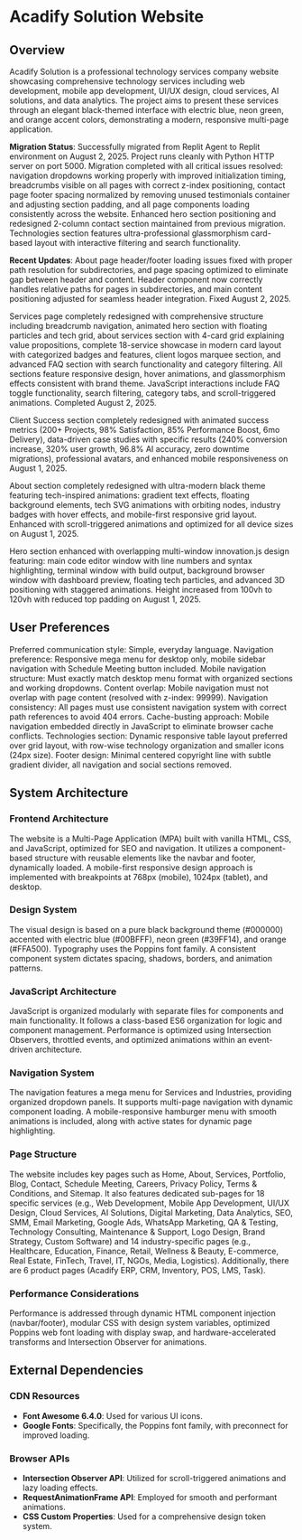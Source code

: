 # Acadify Solution Website

## Overview
Acadify Solution is a professional technology services company website showcasing comprehensive technology services including web development, mobile app development, UI/UX design, cloud services, AI solutions, and data analytics. The project aims to present these services through an elegant black-themed interface with electric blue, neon green, and orange accent colors, demonstrating a modern, responsive multi-page application.

**Migration Status**: Successfully migrated from Replit Agent to Replit environment on August 2, 2025. Project runs cleanly with Python HTTP server on port 5000. Migration completed with all critical issues resolved: navigation dropdowns working properly with improved initialization timing, breadcrumbs visible on all pages with correct z-index positioning, contact page footer spacing normalized by removing unused testimonials container and adjusting section padding, and all page components loading consistently across the website. Enhanced hero section positioning and redesigned 2-column contact section maintained from previous migration. Technologies section features ultra-professional glassmorphism card-based layout with interactive filtering and search functionality.

**Recent Updates**: About page header/footer loading issues fixed with proper path resolution for subdirectories, and page spacing optimized to eliminate gap between header and content. Header component now correctly handles relative paths for pages in subdirectories, and main content positioning adjusted for seamless header integration. Fixed August 2, 2025.

Services page completely redesigned with comprehensive structure including breadcrumb navigation, animated hero section with floating particles and tech grid, about services section with 4-card grid explaining value propositions, complete 18-service showcase in modern card layout with categorized badges and features, client logos marquee section, and advanced FAQ section with search functionality and category filtering. All sections feature responsive design, hover animations, and glassmorphism effects consistent with brand theme. JavaScript interactions include FAQ toggle functionality, search filtering, category tabs, and scroll-triggered animations. Completed August 2, 2025.

Client Success section completely redesigned with animated success metrics (200+ Projects, 98% Satisfaction, 85% Performance Boost, 6mo Delivery), data-driven case studies with specific results (240% conversion increase, 320% user growth, 96.8% AI accuracy, zero downtime migrations), professional avatars, and enhanced mobile responsiveness on August 1, 2025.

About section completely redesigned with ultra-modern black theme featuring tech-inspired animations: gradient text effects, floating background elements, tech SVG animations with orbiting nodes, industry badges with hover effects, and mobile-first responsive grid layout. Enhanced with scroll-triggered animations and optimized for all device sizes on August 1, 2025. 

Hero section enhanced with overlapping multi-window innovation.js design featuring: main code editor window with line numbers and syntax highlighting, terminal window with build output, background browser window with dashboard preview, floating tech particles, and advanced 3D positioning with staggered animations. Height increased from 100vh to 120vh with reduced top padding on August 1, 2025.

## User Preferences
Preferred communication style: Simple, everyday language.
Navigation preference: Responsive mega menu for desktop only, mobile sidebar navigation with Schedule Meeting button included.
Mobile navigation structure: Must exactly match desktop menu format with organized sections and working dropdowns.
Content overlap: Mobile navigation must not overlap with page content (resolved with z-index: 99999).
Navigation consistency: All pages must use consistent navigation system with correct path references to avoid 404 errors.
Cache-busting approach: Mobile navigation embedded directly in JavaScript to eliminate browser cache conflicts.
Technologies section: Dynamic responsive table layout preferred over grid layout, with row-wise technology organization and smaller icons (24px size).
Footer design: Minimal centered copyright line with subtle gradient divider, all navigation and social sections removed.

## System Architecture

### Frontend Architecture
The website is a Multi-Page Application (MPA) built with vanilla HTML, CSS, and JavaScript, optimized for SEO and navigation. It utilizes a component-based structure with reusable elements like the navbar and footer, dynamically loaded. A mobile-first responsive design approach is implemented with breakpoints at 768px (mobile), 1024px (tablet), and desktop.

### Design System
The visual design is based on a pure black background theme (#000000) accented with electric blue (#00BFFF), neon green (#39FF14), and orange (#FFA500). Typography uses the Poppins font family. A consistent component system dictates spacing, shadows, borders, and animation patterns.

### JavaScript Architecture
JavaScript is organized modularly with separate files for components and main functionality. It follows a class-based ES6 organization for logic and component management. Performance is optimized using Intersection Observers, throttled events, and optimized animations within an event-driven architecture.

### Navigation System
The navigation features a mega menu for Services and Industries, providing organized dropdown panels. It supports multi-page navigation with dynamic component loading. A mobile-responsive hamburger menu with smooth animations is included, along with active states for dynamic page highlighting.

### Page Structure
The website includes key pages such as Home, About, Services, Portfolio, Blog, Contact, Schedule Meeting, Careers, Privacy Policy, Terms & Conditions, and Sitemap. It also features dedicated sub-pages for 18 specific services (e.g., Web Development, Mobile App Development, UI/UX Design, Cloud Services, AI Solutions, Digital Marketing, Data Analytics, SEO, SMM, Email Marketing, Google Ads, WhatsApp Marketing, QA & Testing, Technology Consulting, Maintenance & Support, Logo Design, Brand Strategy, Custom Software) and 14 industry-specific pages (e.g., Healthcare, Education, Finance, Retail, Wellness & Beauty, E-commerce, Real Estate, FinTech, Travel, IT, NGOs, Media, Logistics). Additionally, there are 6 product pages (Acadify ERP, CRM, Inventory, POS, LMS, Task).

### Performance Considerations
Performance is addressed through dynamic HTML component injection (navbar/footer), modular CSS with design system variables, optimized Poppins web font loading with display swap, and hardware-accelerated transforms and Intersection Observer for animations.

## External Dependencies

### CDN Resources
- **Font Awesome 6.4.0**: Used for various UI icons.
- **Google Fonts**: Specifically, the Poppins font family, with preconnect for improved loading.

### Browser APIs
- **Intersection Observer API**: Utilized for scroll-triggered animations and lazy loading effects.
- **RequestAnimationFrame API**: Employed for smooth and performant animations.
- **CSS Custom Properties**: Used for a comprehensive design token system.